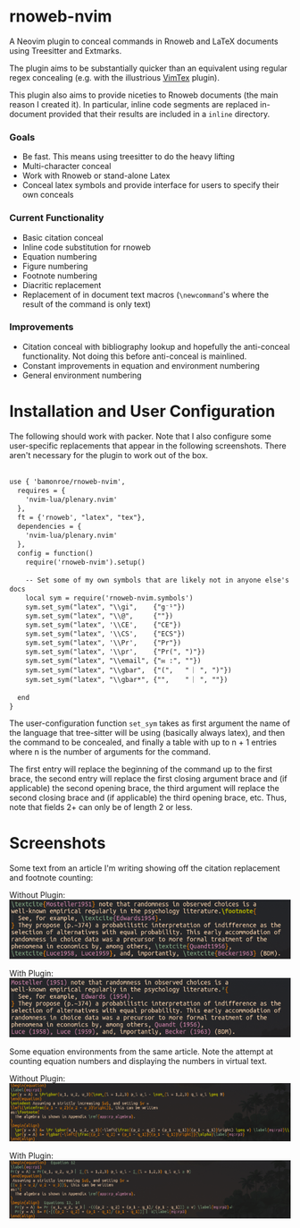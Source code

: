 # rnoweb-nvim

A Neovim plugin to conceal commands in Rnoweb and LaTeX documents using Treesitter and Extmarks.

The plugin aims to be substantially quicker than an equivalent using regular
regex concealing (e.g. with the illustrious
[VimTex](https://github.com/lervag/vimtex) plugin).

This plugin also aims to provide niceties to Rnoweb documents (the main reason
I created it). In particular, inline code segments are replaced in-document
provided that their results are included in a `inline` directory.

### Goals
- Be fast. This means using treesitter to do the heavy lifting  
- Multi-character conceal  
- Work with Rnoweb or stand-alone Latex  
- Conceal latex symbols and provide interface for users to specify their own conceals  

### Current Functionality
- Basic citation conceal  
- Inline code substitution for rnoweb  
- Equation numbering  
- Figure numbering  
- Footnote numbering  
- Diacritic replacement  
- Replacement of in document text macros (`\newcommand`'s where the result of the command is
only text) 

### Improvements
- Citation conceal with bibliography lookup and hopefully the anti-conceal functionality. Not doing this before anti-conceal is mainlined.  
- Constant improvements in equation and environment numbering  
- General environment numbering  

# Installation and User Configuration

The following should work with packer. Note that I also configure some
user-specific replacements that appear in the following screenshots. There
aren't necessary for the plugin to work out of the box.

```{lua}

use { 'bamonroe/rnoweb-nvim',
  requires = {
    'nvim-lua/plenary.nvim'
  },
  ft = {'rnoweb', "latex", "tex"},
  dependencies = {
    'nvim-lua/plenary.nvim'
  },
  config = function()
    require('rnoweb-nvim').setup()

    -- Set some of my own symbols that are likely not in anyone else's docs
    local sym = require('rnoweb-nvim.symbols')
    sym.set_sym("latex", "\\gi",    {"g⁻¹"})
    sym.set_sym("latex", "\\@",     {""})
    sym.set_sym("latex", '\\CE',    {"CE"})
    sym.set_sym("latex", '\\CS',    {"ECS"})
    sym.set_sym("latex", '\\Pr',    {"Pr"})
    sym.set_sym("latex", '\\pr',    {"Pr(", ")"})
    sym.set_sym("latex", "\\email", {"✉ :", ""})
    sym.set_sym("latex", "\\gbar",  {"(",   " ︳", ")"})
    sym.set_sym("latex", "\\gbar*", {"",    " ︳", ""})

  end
}

```

The user-configuration function `set_sym` takes as first argument the name of
the language that tree-sitter will be using (basically always latex), and then
the command to be concealed, and finally a table with up to n + 1 entries where
n is the number of arguments for the command.  

The first entry will replace the beginning of the command up to the first
brace, the second entry will replace the first closing argument brace and (if
applicable) the second opening brace, the third argument will replace the
second closing brace and (if applicable) the third opening brace, etc. Thus,
note that fields 2+ can only be of length 2 or less.


# Screenshots

Some text from an article I'm writing showing off the citation replacement and footnote counting:

Without Plugin:  
![Without Plugin](readme_media/citation_noplugin.png)

With Plugin:  
![With Plugin](readme_media/citation_plugin.png)


Some equation environments from the same article. Note the attempt at counting
equation numbers and displaying the numbers in virtual text.

Without Plugin:  
![Without Plugin](readme_media/math_noplugin.png)

With Plugin:  
![With Plugin](readme_media/math_plugin.png)


